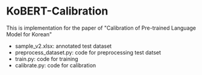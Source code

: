# KoBERT-Calibration
This is implementation for the paper of "Calibration of Pre-trained Language Model for Korean"

* sample_v2.xlsx: annotated test dataset
* preprocess_dataset.py: code for preprocessing test datset
* train.py: code for training
* calibrate.py: code for calibration